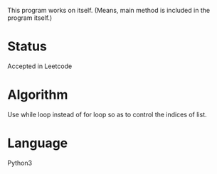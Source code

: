 
This program works on itself. (Means, main method is included in the program itself.)

# Status
Accepted in Leetcode

# Algorithm
Use while loop instead of for loop so as to control the indices of list.

# Language
Python3
